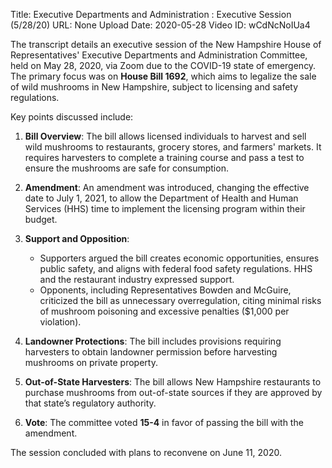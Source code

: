 Title: Executive Departments and Administration : Executive Session (5/28/20)
URL: None
Upload Date: 2020-05-28
Video ID: wCdNcNoIUa4

The transcript details an executive session of the New Hampshire House of Representatives' Executive Departments and Administration Committee, held on May 28, 2020, via Zoom due to the COVID-19 state of emergency. The primary focus was on **House Bill 1692**, which aims to legalize the sale of wild mushrooms in New Hampshire, subject to licensing and safety regulations.

Key points discussed include:

1. **Bill Overview**: The bill allows licensed individuals to harvest and sell wild mushrooms to restaurants, grocery stores, and farmers' markets. It requires harvesters to complete a training course and pass a test to ensure the mushrooms are safe for consumption.

2. **Amendment**: An amendment was introduced, changing the effective date to July 1, 2021, to allow the Department of Health and Human Services (HHS) time to implement the licensing program within their budget.

3. **Support and Opposition**:
   - Supporters argued the bill creates economic opportunities, ensures public safety, and aligns with federal food safety regulations. HHS and the restaurant industry expressed support.
   - Opponents, including Representatives Bowden and McGuire, criticized the bill as unnecessary overregulation, citing minimal risks of mushroom poisoning and excessive penalties ($1,000 per violation).

4. **Landowner Protections**: The bill includes provisions requiring harvesters to obtain landowner permission before harvesting mushrooms on private property.

5. **Out-of-State Harvesters**: The bill allows New Hampshire restaurants to purchase mushrooms from out-of-state sources if they are approved by that state’s regulatory authority.

6. **Vote**: The committee voted **15-4** in favor of passing the bill with the amendment.

The session concluded with plans to reconvene on June 11, 2020.